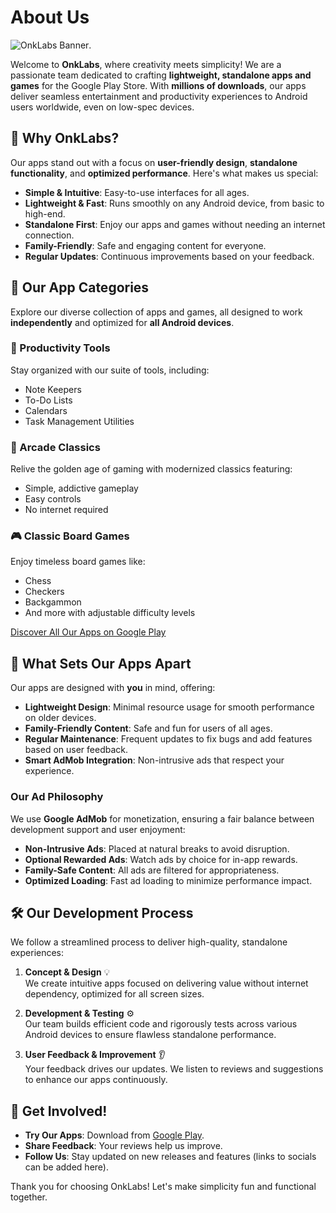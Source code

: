 # About Us

![OnkLabs Banner](https://onklabs.github.io/banner.jpg).

Welcome to **OnkLabs**, where creativity meets simplicity! We are a passionate team dedicated to crafting **lightweight, standalone apps and games** for the Google Play Store. With **millions of downloads**, our apps deliver seamless entertainment and productivity experiences to Android users worldwide, even on low-spec devices.

## 🌟 Why OnkLabs?

Our apps stand out with a focus on **user-friendly design**, **standalone functionality**, and **optimized performance**. Here's what makes us special:

- **Simple & Intuitive**: Easy-to-use interfaces for all ages.
- **Lightweight & Fast**: Runs smoothly on any Android device, from basic to high-end.
- **Standalone First**: Enjoy our apps and games without needing an internet connection.
- **Family-Friendly**: Safe and engaging content for everyone.
- **Regular Updates**: Continuous improvements based on your feedback.

## 📱 Our App Categories

Explore our diverse collection of apps and games, all designed to work **independently** and optimized for **all Android devices**.

### 📝 Productivity Tools
Stay organized with our suite of tools, including:
- Note Keepers
- To-Do Lists
- Calendars
- Task Management Utilities

### 🎯 Arcade Classics
Relive the golden age of gaming with modernized classics featuring:
- Simple, addictive gameplay
- Easy controls
- No internet required

### 🎮 Classic Board Games
Enjoy timeless board games like:
- Chess
- Checkers
- Backgammon
- And more with adjustable difficulty levels

[Discover All Our Apps on Google Play](https://play.google.com/store/apps/developer?id=OnkLabs)

## 🚀 What Sets Our Apps Apart

Our apps are designed with **you** in mind, offering:

- **Lightweight Design**: Minimal resource usage for smooth performance on older devices.
- **Family-Friendly Content**: Safe and fun for users of all ages.
- **Regular Maintenance**: Frequent updates to fix bugs and add features based on user feedback.
- **Smart AdMob Integration**: Non-intrusive ads that respect your experience.

### Our Ad Philosophy
We use **Google AdMob** for monetization, ensuring a fair balance between development support and user enjoyment:
- **Non-Intrusive Ads**: Placed at natural breaks to avoid disruption.
- **Optional Rewarded Ads**: Watch ads by choice for in-app rewards.
- **Family-Safe Content**: All ads are filtered for appropriateness.
- **Optimized Loading**: Fast ad loading to minimize performance impact.

## 🛠️ Our Development Process

We follow a streamlined process to deliver high-quality, standalone experiences:

1. **Concept & Design** 💡  
   We create intuitive apps focused on delivering value without internet dependency, optimized for all screen sizes.

2. **Development & Testing** ⚙️  
   Our team builds efficient code and rigorously tests across various Android devices to ensure flawless standalone performance.

3. **User Feedback & Improvement** 👂  
   Your feedback drives our updates. We listen to reviews and suggestions to enhance our apps continuously.

## 📢 Get Involved!

- **Try Our Apps**: Download from [Google Play](https://play.google.com/store/apps/developer?id=OnkLabs).
- **Share Feedback**: Your reviews help us improve.
- **Follow Us**: Stay updated on new releases and features (links to socials can be added here).

Thank you for choosing OnkLabs! Let's make simplicity fun and functional together.
